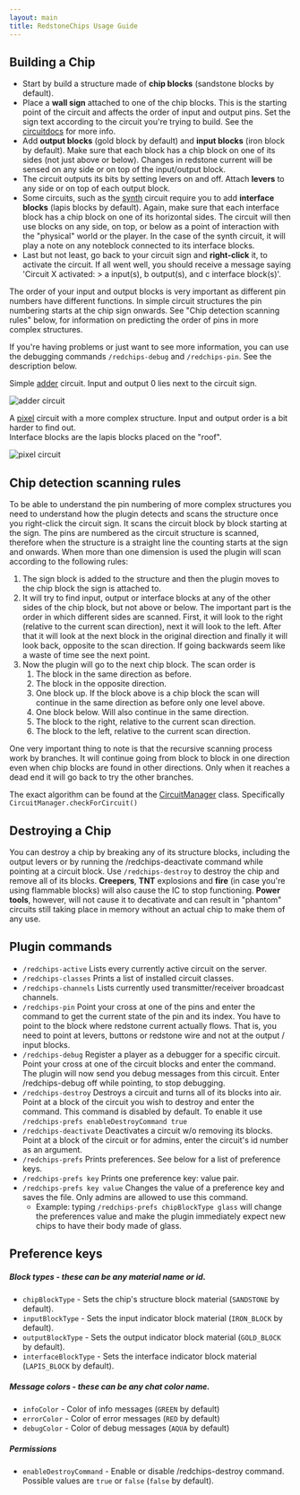 ```yaml
---
layout: main
title: RedstoneChips Usage Guide
---
```


Building a Chip
---------------
- Start by build a structure made of __chip blocks__ (sandstone blocks by default). 
- Place a __wall sign__ attached to one of the chip blocks. This is the starting point of the circuit and affects the order of input and output pins. Set the sign text according to the circuit you're trying to build. See the [circuitdocs](/RedstoneChips/circuitdocs) for more info.
- Add __output blocks__ (gold block by default) and __input blocks__ (iron block by default). Make sure that each block has a chip block on one of its sides (not just above or below). Changes in redstone current will be sensed on any side or on top of the input/output block. 
- The circuit outputs its bits by setting levers on and off. Attach __levers__ to any side or on top of each output block.
- Some circuits, such as the [synth](/RedstoneChips/circuitdocs/Synth.html) circuit require you to add __interface blocks__ (lapis blocks by default). Again, make sure that each interface block has a chip block on one of its horizontal sides. The circuit will then use blocks on any side, on top, or below as a point of interaction with the "physical" world or the player. In the case of the synth circuit, it will play a note on any noteblock connected to its interface blocks.
- Last but not least, go back to your circuit sign and __right-click__ it, to activate the circuit. If all went well, you should receive a message saying 'Circuit X activated: > a input(s), b output(s), and c interface block(s)'. 

The order of your input and output blocks is very important as different pin numbers have different functions. In simple circuit structures the pin numbering starts at the chip sign onwards. See "Chip detection scanning rules" below, for information on predicting the order of pins in more complex structures.

If you're having problems or just want to see more information, you can use the debugging commands `/redchips-debug` and `/redchips-pin`. See the description below.


Simple [adder](/RedstoneChips/circuitdocs/Adder.html) circuit. Input and output 0 lies next to the circuit sign.

![adder circuit](/RedstoneChips/images/adder.jpg)



A [pixel](/RedstoneChips/circuitdocs/Pixel.html) circuit with a more complex structure. Input and output order is a bit harder to find out.  
Interface blocks are the lapis blocks placed on the "roof".

![pixel circuit](/RedstoneChips/images/pixel2.png)

Chip detection scanning rules
------------------------------
To be able to understand the pin numbering of more complex structures you need to understand how the plugin detects and scans the structure once you right-click the circuit sign. It scans the circuit block by block starting at the sign. The pins are numbered as the circuit structure is scanned, therefore when the structure is a straight line the counting starts at the sign and onwards. When more than one dimension is used the plugin will scan according to the following rules:
1. The sign block is added to the structure and then the plugin moves to the chip block the sign is attached to. 
2. It will try to find input, output or interface blocks at any of the other sides of the chip block, but not above or below. The important part is the order in which different sides are scanned. First, it will look to the right (relative to the current scan direction), next it will look to the left. After that it will look at the next block in the original direction and finally it will look back, opposite to the scan direction. If going backwards seem like a waste of time see the next point.
3. Now the plugin will go to the next chip block. The scan order is 
	1. The block in the same direction as before.
	2. The block in the opposite direction.
	3. One block up. If the block above is a chip block the scan will continue in the same direction as before only one level above.
	4. One block below. Will also continue in the same direction.
	5. The block to the right, relative to the current scan direction.
	6. The block to the left, relative to the current scan direction.
	
One very important thing to note is that the recursive scanning process work by branches. It will continue going from block to block in one direction even when chip blocks are found in other directions. Only when it reaches a dead end it will go back to try the other branches.

The exact algorithm can be found at the [CircuitManager](http://github.com/eisental/RedstoneChips/blob/master/src/main/java/org/tal/redstonechips/CircuitManager.java) class. Specifically `CircuitManager.checkForCircuit()`

Destroying a Chip
-----------------
You can destroy a chip by breaking any of its structure blocks, including the output levers or by running the /redchips-deactivate command
while pointing at a circuit block. Use `/redchips-destroy` to destroy the chip and remove all of its blocks. 
__Creepers__, __TNT__ explosions and __fire__ (in case you're using flammable blocks) will also cause the IC to stop functioning.
__Power tools__, however, will not cause it to decativate and can result in "phantom" circuits still taking place in memory without an actual chip to make them of any use.

Plugin commands
----------------

 - `/redchips-active` Lists every currently active circuit on the server.
 - `/redchips-classes` Prints a list of installed circuit classes.
 - `/redchips-channels` Lists currently used transmitter/receiver broadcast channels. 
 - `/redchips-pin` Point your cross at one of the pins and enter the command to get the current state of the pin and its index. You have to point to the block where redstone current actually flows. That is, you need to point at levers, buttons or redstone wire and not at the output / input blocks.
 - `/redchips-debug` Register a player as a debugger for a specific circuit. Point your cross at one of the circuit blocks and enter the command. The plugin will now send you debug messages from this circuit. Enter /redchips-debug off while pointing, to stop debugging.
 - `/redchips-destroy` Destroys a circuit and turns all of its blocks into air. Point at a block of the circuit you wish to destroy and enter the command. This command is disabled by default. To enable it use `/redchips-prefs enableDestroyCommand true`
 - `/redchips-deactivate` Deactivates a circuit w/o removing its blocks. Point at a block of the circuit or for admins, enter the circuit's id number as an argument.
 - `/redchips-prefs` Prints preferences. See below for a list of preference keys.
 - `/redchips-prefs key` Prints one preference key: value pair.
 - `/redchips-prefs key value` Changes the value of a preference key and saves the file. Only admins are allowed to use this command.
     - Example: typing <code>/redchips-prefs chipBlockType glass</code> will change the preferences value and make the plugin immediately expect new chips to have their body made of glass.

Preference keys
---------------

##### Block types - these can be any material name or id.
- `chipBlockType` - Sets the chip's structure block material (`SANDSTONE` by default).
- `inputBlockType` - Sets the input indicator block material (`IRON_BLOCK` by default).
- `outputBlockType` - Sets the output indicator block material (`GOLD_BLOCK` by default).
- `interfaceBlockType` - Sets the interface indicator block material (`LAPIS_BLOCK` by default).

##### Message colors - these can be any chat color name.
- `infoColor` - Color of info messages (`GREEN` by default)
- `errorColor` - Color of error messages (`RED` by default)
- `debugColor` - Color of debug messages (`AQUA` by default)

##### Permissions
- `enableDestroyCommand` - Enable or disable /redchips-destroy command. Possible values are `true` or `false` (`false` by default).

